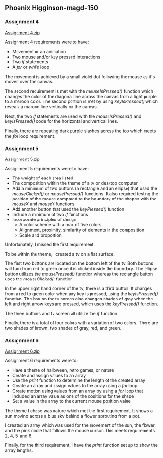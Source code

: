 ## Phoenix Higginson-magd-150

### Assignment 4
[Assignment 4.zip](https://github.com/PhoenixRose0105/Phoenix-magd-150/files/11345986/Assignment.4.zip)

  Assignment 4 requirements were to have:
  * Movement or an animation
  * Two mouse and/or key pressed interactions
  * Two _if_ statements
  * A _for_ or _while_ loop
  
The movement is achieved by a small violet dot following the mouse as it's moved over the canvas.

The second requirement is met with the _mouseIsPressed()_ function which changes the color of the diagonal line across the canvas from a light purple to a maroon color. The second portion is met by using _keyIsPressed()_ which reveals a maroon line vertically on the canvas.

Next, the two _if_ statements are used with the _mouseIsPressed()_ and _keyIsPressed()_ code for the horizontal and vertical lines.

Finally, there are repeating dark purple slashes across the top which meets the _for_ loop requirement.  



### Assignment 5
[Assignment 5.zip](https://github.com/PhoenixRose0105/Phoenix-magd-150/files/11346789/Assignment.5.zip)

Assignment 5 requirements were to have:
* The weight of each area listed
* The composition within the theme of a tv or desktop computer
* Add a minimum of two buttons (a rectangle and an ellipse) that used the _mouseClicked()_ or _mousePressed()_ functions. It also required testing the position of the mouse compared to the boundary of the shapes with the _mouseX_ and _mouseY_ functions.
* Add another button that used the _keyPressed()_ function
* Include a minimum of two _if_ functions
* Incorporate principles of design  
  * A color scheme with a max of five colors
  * Alignment, proximity, similarity of elements in the composition
  * Scale and proportion

Unfortunately, I missed the first requirement.

To be within the theme, I created a tv on a flat surface.

The first two buttons are located on the bottom left of the tv. Both buttons will turn from red to green once it is clicked inside the boundary. The ellipse button utilizes the _mousePressed()_ function whereas the rectangle button uses the _mouseClicked()_ function.

In the upper right hand corner of the tv, there is a third button. It changes from a red to green color when any key is pressed, using the _keyIsPressed()_ function. The box on the tv screen also changes shades of gray when the left and right arrow keys are pressed, which uses the _keyPressed()_ function.

The three buttons and tv screen all utilize the _if_ function.

Finally, there is a total of four colors with a variation of two colors. There are two shades of brown, two shades of gray, red, and green.



### Assignment 6
[Assignment 6.zip](https://github.com/PhoenixRose0105/Phoenix-magd-150/files/11347031/Assignment.6.zip)

Assignment 6 requirements were to:
* Have a theme of halloween, retro games, or nature
* Create and assign values to an array
* Use the _print_ function to determine the length of the created array
* Create an array and assign values to the array using a _for_ loop
* Create motion using values from an array by using a _for_ loop that included an array value as one of the positions for the shape
* Set a value in the array to the current mouse position value

The theme I chose was nature which met the first requirement. It shows a sun moving across a blue sky behind a flower sprouting from a pot.

I created an array which was used for the movement of the sun, the flower, and the pink circle that follows the mouse cursor. This meets requirements 2, 4, 5, and 6.

Finally, for the third requirement, I have the _print_ function set up to show the array lengths.
